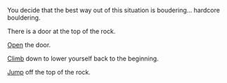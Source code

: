 You decide that the best way out of this situation is boudering... hardcore bouldering.

There is a door at the top of the rock.

[Open](open/open.md) the door.

[Climb](../marshmallow.md) down to lower yourself back to the beginning.

[Jump](jump/jump.md) off the top of the rock.
